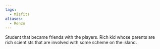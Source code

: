 ```yaml
---
tags:
  - Misfits
aliases:
  - Renzo
---
```

Student that became friends with the players. Rich kid whose parents are rich scientists that are involved with some scheme on the island.
